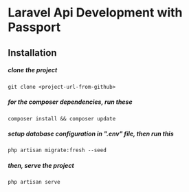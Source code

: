 # Laravel Api Development with Passport

## Installation

##### clone the project
```
git clone <project-url-from-github>
```

##### for the composer dependencies, run these
```
composer install && composer update
```

##### setup database configuration in ".env" file, then run this
```
php artisan migrate:fresh --seed
```

##### then, serve the project
```
php artisan serve 
```